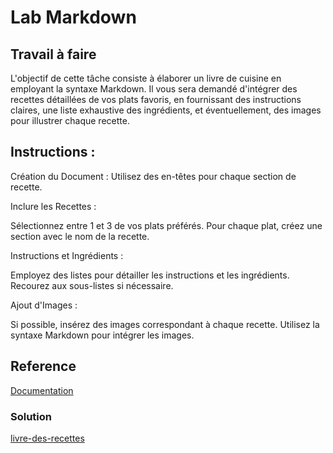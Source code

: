[Author]: # (Adnan ben nasar)

# Lab Markdown 

## Travail à faire

L'objectif de cette tâche consiste à élaborer un livre de cuisine en employant la syntaxe Markdown. Il vous sera demandé d'intégrer des recettes détaillées de vos plats favoris, en fournissant des instructions claires, une liste exhaustive des ingrédients, et éventuellement, des images pour illustrer chaque recette.



## Instructions :

Création du Document :
Utilisez des en-têtes pour chaque section de recette.

Inclure les Recettes :

Sélectionnez entre 1 et 3 de vos plats préférés.
Pour chaque plat, créez une section avec le nom de la recette.

Instructions et Ingrédients :

Employez des listes pour détailler les instructions et les ingrédients.
Recourez aux sous-listes si nécessaire.

Ajout d'Images :

Si possible, insérez des images correspondant à chaque recette.
Utilisez la syntaxe Markdown pour intégrer les images.

## Reference 
[Documentation](https://docs.github.com/fr/get-started/writing-on-github/getting-started-with-writing-and-formatting-on-github/basic-writing-and-formatting-syntax)

### Solution 
[livre-des-recettes](https://github.com/AdnanBennasare/CNMH/blob/master/Branch%20technique/Labs/lab-Markdown/livre-des-recettes.md)




